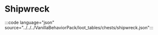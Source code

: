 # Shipwreck

:::code language="json" source="../../../VanillaBehaviorPack/loot_tables/chests/shipwreck.json":::